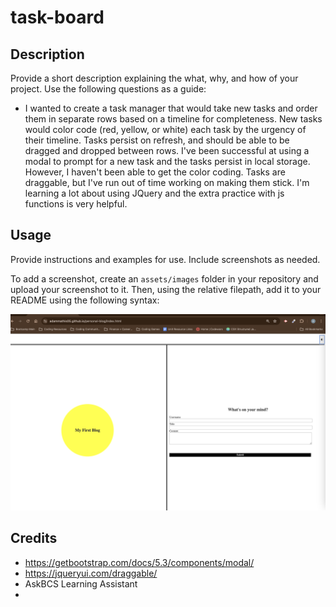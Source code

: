 # task-board

## Description

Provide a short description explaining the what, why, and how of your project. Use the following questions as a guide:

- I wanted to create a task manager that would take new tasks and order them in separate rows based on a timeline for completeness. New tasks would color code (red, yellow, or white) each task by the urgency of their timeline. Tasks persist on refresh, and should be able to be dragged and dropped between rows. I've been successful at using a modal to prompt for a new task and the tasks persist in local storage. However, I haven't been able to get the color coding. Tasks are draggable, but I've run out of time working on making them stick. I'm learning a lot about using JQuery and the extra practice with js functions is very helpful. 

## Usage

Provide instructions and examples for use. Include screenshots as needed.

To add a screenshot, create an `assets/images` folder in your repository and upload your screenshot to it. Then, using the relative filepath, add it to your README using the following syntax:

![image of deployed site](https://github.com/adammathis05/personal-blog/blob/main/assets/Screenshot%202024-06-05%20at%2021.46.09.png)


## Credits
- https://getbootstrap.com/docs/5.3/components/modal/
- https://jqueryui.com/draggable/
- AskBCS Learning Assistant
- 

